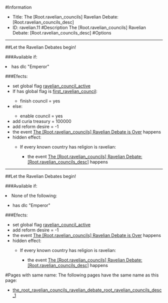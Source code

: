 #Information
 - Title: The [Root.ravelian_councils] Ravelian Debate: [Root.ravelian_councils_desc]
 - ID: ravelian.11
#Description
The [Root.ravelian_councils] Ravelian Debate: [Root.ravelian_councils_desc]
#Options

___
##Let the Ravelian Debates begin!

###Available if:
<li>has dlc "Emperor"</li>

###Efects:<ul><li>set global flag [ravelian_council_active](../flags/ravelian_council_active.md)</li><li>If has global flag is [first_ravelian_council](../flags/first_ravelian_council.md):</li><ul><li>finish council = yes</li></ul><li>else:</li><ul><li>enable council = yes</li></ul><li>add curia treasury = 100000</li><li>add reform desire = -1</li><li>the event [The [Root.ravelian_councils] Ravelian Debate is Over](../events/the_root_ravelian_councils_ravelian_debate_is_over.md) happens</li><li>hidden effect:</li><ul><li>If every known country has religion is ravelian:</li><ul><li>the event [The [Root.ravelian_councils] Ravelian Debate: [Root.ravelian_councils_desc]](../events/the_root_ravelian_councils_ravelian_debate_root_ravelian_councils_desc.md) happens</li></ul></ul></ul>

___
##Let the Ravelian Debates begin!

###Available if:
<li>None of the following:</li><ul><li>has dlc "Emperor"</li></ul>

###Efects:<ul><li>set global flag [ravelian_council_active](../flags/ravelian_council_active.md)</li><li>add reform desire = -1</li><li>the event [The [Root.ravelian_councils] Ravelian Debate is Over](../events/the_root_ravelian_councils_ravelian_debate_is_over.md) happens</li><li>hidden effect:</li><ul><li>If every known country has religion is ravelian:</li><ul><li>the event [The [Root.ravelian_councils] Ravelian Debate: [Root.ravelian_councils_desc]](../events/the_root_ravelian_councils_ravelian_debate_root_ravelian_councils_desc.md) happens</li></ul></ul></ul>


#Pages with same name:
The following pages have the same name as this page:
 - [the_root_ravelian_councils_ravelian_debate_root_ravelian_councils_desc_1](the_root_ravelian_councils_ravelian_debate_root_ravelian_councils_desc_1.md)
